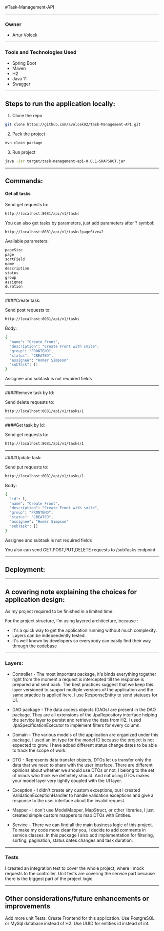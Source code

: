 #Task-Management-API

---
### Owner

- Artur Volcek

---
### Tools and Technologies Used ###
* Spring Boot
* Maven
* H2
* Java 11
* Swagger




---

## Steps to run the application locally: 

1. Clone the repo
  ```sh
  git clone https://github.com/avolcek92/Task-Management-API.git
  ```
2. Pack the project
  ```sh
mvn clean package
 ```
3. Run project
  ```sh
java -jar target/task-management-api-0.0.1-SNAPSHOT.jar
 ```

---

 ## Commands:
#### Get all tasks

Send get requests to:
  ```sh
http://localhost:8081/api/v1/tasks
 ```

You can also get tasks by parameters, just add parameters after ? symbol:

  ```sh
http://localhost:8081/api/v1/tasks?pageSize=2
 ```
Available parameters:
  ```sh
pageSize
page
sortField
name
description
status
group
assignee
duration
 ```

---
####Create task:

Send post requests to:
  ```sh
http://localhost:8081/api/v1/tasks
 ```
Body:
  ```sh
{
    "name": "Create Front",
    "description": "Create Front with smile",
    "group": "FRONTEND",
    "status": "CREATED",
    "assignee": "Homer Simpson"
    "subTask": []
}
```
Assignee and subtask is not required fields

---
####Remove task by Id:

Send delete requests to:

  ```sh
http://localhost:8081/api/v1/tasks/1
 ```

---
####Get task by Id:

Send get requests to:

  ```sh
http://localhost:8081/api/v1/tasks/1
 ```

---
####Update task:

Send put requests to:

  ```sh
http://localhost:8081/api/v1/tasks/1
 ```
Body:
  ```sh
{   
    "id": 1,
    "name": "Create Front",
    "description": "Create Front with smile",
    "group": "FRONTEND",
    "status": "CREATED",
    "assignee": "Homer Simpson"
    "subTask": []
}
```
Assignee and subtask is not required fields


You also can send GET,POST,PUT,DELETE requests to /subTasks endpoint

---
## Deployment:



---
## A covering note explaining the choices for application design:
As my project required to be finished in a limited time:

For the project structure, I'm using layered architecture, because :
- It's a quick way to get the application running without much complexity.
- Layers can be independently tested.
- It's well known by developers so everybody can easily find their way through the codebase

---
### Layers:
- Controller - The most important package, it's binds everything together right from the moment a request is intercepted till the response is prepared and sent back.
  The best practices suggest that we keep this layer versioned to support multiple versions of the application and the same practice is applied here.
  I use ResponseEntity to send statuses for UI.

- DAO package - The data access objects (DAOs) are present in the DAO package. They are all extensions of the JpaRepository interface helping the service layer to persist and retrieve the data from H2.
  I used JpaSpecificationExecutor to implement filters for every column.

- Domain - The various models of the application are organized under this package.
  I used an int type for the model ID because the project is not expected to grow.
  I have added different status change dates to be able to track the scope of work.

- DTO - Represents data transfer objects, DTOs let us transfer only the data that we need to share with the user interface.
  There are different opinions about whether we should use DTOs or not, I belong to the set of minds who think we definitely should.
  And not using DTOs makes your model layer very tightly coupled with the UI layer.

- Exception - I didn't create any custom exceptions, but I created ValidationExceptionHandler to handle validation exceptions and give a response to the user interface about the invalid request.

- Mapper - I don't use ModelMapper, MapStruct, or other libraries, I just created simple custom mappers to map DTOs with Entities.

- Service - There we can find all the main business logic of this project. To make my code more clear for you, I decide to add comments in service classes.
  In this package I also add implementation for filtering, sorting, pagination, status dates changes and task duration.

---
### Tests

I created an integration test to cover the whole project, where I mock requests to the controller. Unit tests are covering the service part because there is the biggest part of the project logic.

---
## Other considerations/future enhancements or improvements

Add more unit Tests.
Create Frontend for this application.
Use PostgreSQL or MySql database instead of H2.
Use UUID for entities id instead of int.